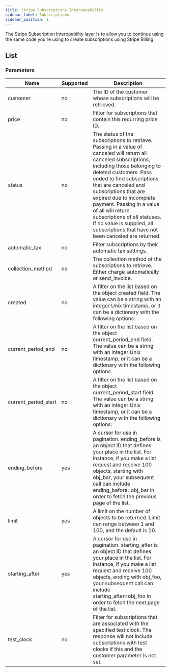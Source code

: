 ```yaml
---
title: Stripe Subscriptions Interoptability
sidebar_label: Subscriptions
sidebar_position: 1
---
```

The Stripe Subscription Interopability layer is to allow you to continue using the same code you're using to create subscriptions using Stripe Billing.

## List

### Parameters

| Name | Supported | Description |
| --- | --- | --- |
| customer | no | The ID of the customer whose subscriptions will be retrieved. |
| price | no  | Filter for subscriptions that contain this recurring price ID. |
| status | no | The status of the subscriptions to retrieve. Passing in a value of canceled will return all canceled subscriptions, including those belonging to deleted customers. Pass ended to find subscriptions that are canceled and subscriptions that are expired due to incomplete payment. Passing in a value of all will return subscriptions of all statuses. If no value is supplied, all subscriptions that have not been canceled are returned. |
| automatic_tax | no | Filter subscriptions by their automatic tax settings. |
| collection_method | no | The collection method of the subscriptions to retrieve. Either charge_automatically or send_invoice. |
| created | no | A filter on the list based on the object created field. The value can be a string with an integer Unix timestamp, or it can be a dictionary with the following options: |
| current_period_end | no | A filter on the list based on the object current_period_end field. The value can be a string with an integer Unix timestamp, or it can be a dictionary with the following options: |
| current_period_start | no | A filter on the list based on the object current_period_start field. The value can be a string with an integer Unix timestamp, or it can be a dictionary with the following options: |
| ending_before | yes | A cursor for use in pagination. ending_before is an object ID that defines your place in the list. For instance, if you make a list request and receive 100 objects, starting with obj_bar, your subsequent call can include ending_before=obj_bar in order to fetch the previous page of the list. |
| limit | yes | A limit on the number of objects to be returned. Limit can range between 1 and 100, and the default is 10. |
| starting_after | yes | A cursor for use in pagination. starting_after is an object ID that defines your place in the list. For instance, if you make a list request and receive 100 objects, ending with obj_foo, your subsequent call can include starting_after=obj_foo in order to fetch the next page of the list. |
| test_clock | no | Filter for subscriptions that are associated with the specified test clock. The response will not include subscriptions with test clocks if this and the customer parameter is not set. |
